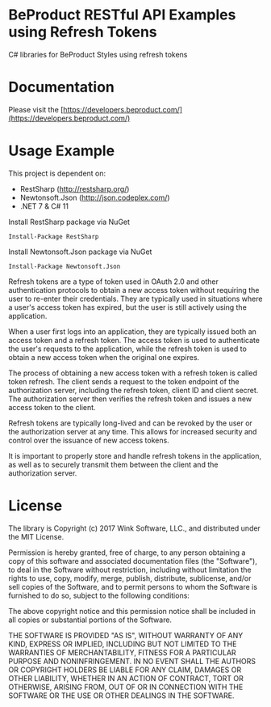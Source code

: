 # BeProduct RESTful API Examples using Refresh Tokens
C# libraries for BeProduct Styles using refresh tokens

# Documentation
Please visit the [https://developers.beproduct.com/](https://developers.beproduct.com/)

# Usage Example
This project is dependent on:
* RestSharp (http://restsharp.org/)
* Newtonsoft.Json (http://json.codeplex.com/)
* .NET 7 & C# 11

Install RestSharp package via NuGet 

`Install-Package RestSharp`

Install Newtonsoft.Json package via NuGet 

`Install-Package Newtonsoft.Json`

Refresh tokens are a type of token used in OAuth 2.0 and other authentication protocols to obtain a new access token without requiring the user to re-enter their credentials. They are typically used in situations where a user's access token has expired, but the user is still actively using the application.

When a user first logs into an application, they are typically issued both an access token and a refresh token. The access token is used to authenticate the user's requests to the application, while the refresh token is used to obtain a new access token when the original one expires.

The process of obtaining a new access token with a refresh token is called token refresh. The client sends a request to the token endpoint of the authorization server, including the refresh token, client ID and client secret. The authorization server then verifies the refresh token and issues a new access token to the client.

Refresh tokens are typically long-lived and can be revoked by the user or the authorization server at any time. This allows for increased security and control over the issuance of new access tokens.

It is important to properly store and handle refresh tokens in the application, as well as to securely transmit them between the client and the authorization server. 
# License
The library is Copyright (c) 2017 Wink Software, LLC., and distributed under the MIT License.

Permission is hereby granted, free of charge, to any person obtaining a copy of this software and associated documentation files (the "Software"), to deal in the Software without restriction, including without limitation the rights to use, copy, modify, merge, publish, distribute, sublicense, and/or sell copies of the Software, and to permit persons to whom the Software is furnished to do so, subject to the following conditions:

The above copyright notice and this permission notice shall be included in all copies or substantial portions of the Software.

THE SOFTWARE IS PROVIDED "AS IS", WITHOUT WARRANTY OF ANY KIND, EXPRESS OR IMPLIED, INCLUDING BUT NOT LIMITED TO THE WARRANTIES OF MERCHANTABILITY, FITNESS FOR A PARTICULAR PURPOSE AND NONINFRINGEMENT. IN NO EVENT SHALL THE AUTHORS OR COPYRIGHT HOLDERS BE LIABLE FOR ANY CLAIM, DAMAGES OR OTHER LIABILITY, WHETHER IN AN ACTION OF CONTRACT, TORT OR OTHERWISE, ARISING FROM, OUT OF OR IN CONNECTION WITH THE SOFTWARE OR THE USE OR OTHER DEALINGS IN THE SOFTWARE.
